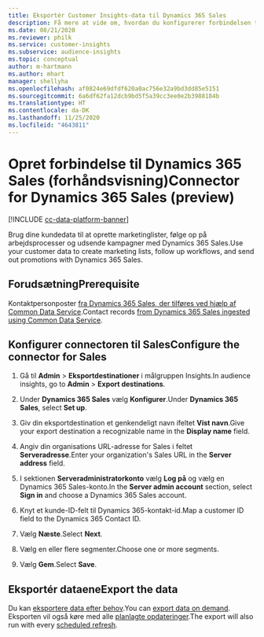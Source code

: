 ```yaml
---
title: Eksportér Customer Insights-data til Dynamics 365 Sales
description: Få mere at vide om, hvordan du konfigurerer forbindelsen til Dynamics 365 Sales.
ms.date: 08/21/2020
ms.reviewer: philk
ms.service: customer-insights
ms.subservice: audience-insights
ms.topic: conceptual
author: m-hartmann
ms.author: mhart
manager: shellyha
ms.openlocfilehash: af0824e69dfdf620a0ac756e32a9bd3dd85e5151
ms.sourcegitcommit: 6a6df62fa12dcb9bd5f5a39cc3ee0e2b3988184b
ms.translationtype: HT
ms.contentlocale: da-DK
ms.lasthandoff: 11/25/2020
ms.locfileid: "4643811"
---
```

# <a name="connector-for-dynamics-365-sales-preview"></a><span data-ttu-id="853df-103">Opret forbindelse til Dynamics 365 Sales (forhåndsvisning)</span><span class="sxs-lookup"><span data-stu-id="853df-103">Connector for Dynamics 365 Sales (preview)</span></span>

[!INCLUDE [cc-data-platform-banner](../includes/cc-data-platform-banner.md)]

<span data-ttu-id="853df-104">Brug dine kundedata til at oprette marketinglister, følge op på arbejdsprocesser og udsende kampagner med Dynamics 365 Sales.</span><span class="sxs-lookup"><span data-stu-id="853df-104">Use your customer data to create marketing lists, follow up workflows, and send out promotions with Dynamics 365 Sales.</span></span>

## <a name="prerequisite"></a><span data-ttu-id="853df-105">Forudsætning</span><span class="sxs-lookup"><span data-stu-id="853df-105">Prerequisite</span></span>

<span data-ttu-id="853df-106">Kontaktpersonposter [fra Dynamics 365 Sales, der tilføres ved hjælp af Common Data Service](connect-power-query.md).</span><span class="sxs-lookup"><span data-stu-id="853df-106">Contact records [from Dynamics 365 Sales ingested using Common Data Service](connect-power-query.md).</span></span>

## <a name="configure-the-connector-for-sales"></a><span data-ttu-id="853df-107">Konfigurer connectoren til Sales</span><span class="sxs-lookup"><span data-stu-id="853df-107">Configure the connector for Sales</span></span>

1. <span data-ttu-id="853df-108">Gå til **Admin** > **Eksportdestinationer** i målgruppen Insights.</span><span class="sxs-lookup"><span data-stu-id="853df-108">In audience insights, go to **Admin** > **Export destinations**.</span></span>

1. <span data-ttu-id="853df-109">Under **Dynamics 365 Sales** vælg **Konfigurer**.</span><span class="sxs-lookup"><span data-stu-id="853df-109">Under **Dynamics 365 Sales**, select **Set up**.</span></span>

1. <span data-ttu-id="853df-110">Giv din eksportdestination et genkendeligt navn ifeltet **Vist navn**.</span><span class="sxs-lookup"><span data-stu-id="853df-110">Give your export destination a recognizable name in the **Display name** field.</span></span>

1. <span data-ttu-id="853df-111">Angiv din organisations URL-adresse for Sales i feltet **Serveradresse**.</span><span class="sxs-lookup"><span data-stu-id="853df-111">Enter your organization's Sales URL in the **Server address** field.</span></span>

1. <span data-ttu-id="853df-112">I sektionen **Serveradministratorkonto** vælg **Log på** og vælg en Dynamics 365 Sales-konto.</span><span class="sxs-lookup"><span data-stu-id="853df-112">In the **Server admin account** section, select **Sign in** and choose a Dynamics 365 Sales account.</span></span>

1. <span data-ttu-id="853df-113">Knyt et kunde-ID-felt til Dynamics 365-kontakt-id.</span><span class="sxs-lookup"><span data-stu-id="853df-113">Map a customer ID field to the Dynamics 365 Contact ID.</span></span>

1. <span data-ttu-id="853df-114">Vælg **Næste**.</span><span class="sxs-lookup"><span data-stu-id="853df-114">Select **Next**.</span></span>

1. <span data-ttu-id="853df-115">Vælg en eller flere segmenter.</span><span class="sxs-lookup"><span data-stu-id="853df-115">Choose one or more segments.</span></span>

1. <span data-ttu-id="853df-116">Vælg **Gem**.</span><span class="sxs-lookup"><span data-stu-id="853df-116">Select **Save**.</span></span>

## <a name="export-the-data"></a><span data-ttu-id="853df-117">Eksportér dataene</span><span class="sxs-lookup"><span data-stu-id="853df-117">Export the data</span></span>

<span data-ttu-id="853df-118">Du kan [eksportere data efter behov](export-destinations.md).</span><span class="sxs-lookup"><span data-stu-id="853df-118">You can [export data on demand](export-destinations.md).</span></span> <span data-ttu-id="853df-119">Eksporten vil også køre med alle [planlagte opdateringer](system.md#schedule-tab).</span><span class="sxs-lookup"><span data-stu-id="853df-119">The export will also run with every [scheduled refresh](system.md#schedule-tab).</span></span>
